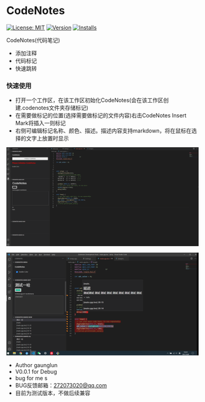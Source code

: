# CodeNotes   


[![License: MIT](https://img.shields.io/badge/License-MIT-brightgreen.svg)](https://opensource.org/licenses/MIT)
[![Version](https://vsmarketplacebadge.apphb.com/version-short/guanglun.codenotes.svg)](https://marketplace.visualstudio.com/items?itemName=guanglun.codenotes) 
[![Installs](https://vsmarketplacebadge.apphb.com/installs-short/guanglun.codenotes.svg)](https://marketplace.visualstudio.com/items?itemName=gaunglun.codenotes) 

CodeNotes(代码笔记)   

* 添加注释
* 代码标记
* 快速跳转

### 快速使用

* 打开一个工作区，在该工作区初始化CodeNotes(会在该工作区创建.codenotes文件夹存储标记)
* 在需要做标记的位置(选择需要做标记的文件内容)右击CodeNotes Insert Mark将插入一则标记
* 右侧可编辑标记名称、颜色、描述。描述内容支持markdown，将在鼠标在选择的文字上放置时显示

![](https://github.com/guanglun/CodeNotes/raw/master/images/show.gif)    

![](https://github.com/guanglun/CodeNotes/raw/master/images/show.png)   

* Author gaunglun
* V0.0.1 for Debug
* bug for me s
* BUG反馈邮箱：272073020@qq.com   
* 目前为测试版本，不做后续兼容